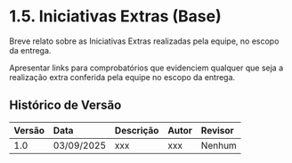 # 1.5. Iniciativas Extras (Base)

Breve relato sobre as Iniciativas Extras realizadas pela equipe, no escopo da entrega.

Apresentar links para comprobatórios que evidenciem qualquer que seja a realização extra conferida pela equipe no escopo da entrega.



## Histórico de Versão

| Versão | Data | Descrição | Autor | Revisor |
| :--- | :--- | :--- | :--- | :--- |
| 1.0 | 03/09/2025 | xxx | xxx | Nenhum |